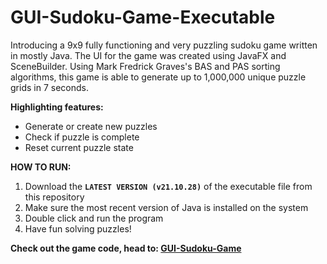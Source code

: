 # GUI-Sudoku-Game-Executable

Introducing a 9x9 fully functioning and very puzzling sudoku game written in mostly Java. The UI for the game was created using JavaFX and SceneBuilder.
Using Mark Fredrick Graves's BAS and PAS sorting algorithms, this game is able to generate up to 1,000,000 unique puzzle grids in 7 seconds.

**Highlighting features:**
- Generate or create new puzzles
- Check if puzzle is complete
- Reset current puzzle state

**HOW TO RUN:**
1. Download the **`LATEST VERSION (v21.10.28)`** of the executable file from this repository
2. Make sure the most recent version of Java is installed on the system
3. Double click and run the program
4. Have fun solving puzzles!

**Check out the game code, head to: [GUI-Sudoku-Game](https://github.com/youmengh/GUI-Sudoku-Game)**
